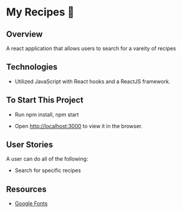 # My Recipes  :fork_and_knife: 




## Overview
A react application that allows users to search for a vareity of recipes 



## Technologies 
- Utilized JavaScript with React hooks and a ReactJS framework. 



## To Start This Project
- Run npm install, npm start 

- Open [http://localhost:3000](http://localhost:3000) to view it in the browser.



## User Stories
A user can do all of the following: 
- Search for specific recipes 



## Resources
- [Google Fonts](https://fonts.google.com/)

